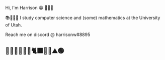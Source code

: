 Hi, I'm Harrison 😁 🙋🏻‍♂  

📚👨🏻‍💻 I study computer science and (some) mathematics at the University of Utah.
   
Reach me on discord @ harrisonw#8895  

## 🐉🌱🔮🧙🏼‍♂️🐈‍⬛✨🧋⛰🟢
<!---
harrison-webb/harrison-webb is a ✨ special ✨ repository because its `README.md` (this file) appears on your GitHub profile.
You can click the Preview link to take a look at your changes.
--->
